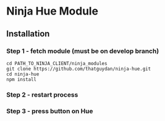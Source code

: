 Ninja Hue Module
===

## Installation
### Step 1 - fetch module (must be on develop branch)
```
cd PATH_TO_NINJA_CLIENT/ninja_modules
git clone https://github.com/thatguydan/ninja-hue.git
cd ninja-hue
npm install
```

### Step 2 - restart process

### Step 3 - press button on Hue
